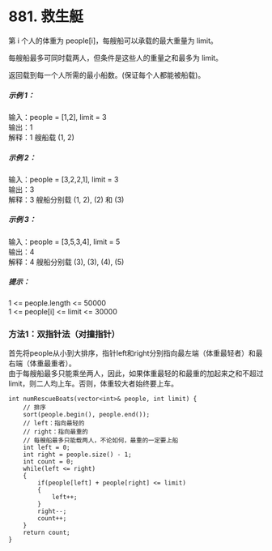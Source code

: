 # 881. 救生艇
第 i 个人的体重为 people[i]，每艘船可以承载的最大重量为 limit。  

每艘船最多可同时载两人，但条件是这些人的重量之和最多为 limit。  

返回载到每一个人所需的最小船数。(保证每个人都能被船载)。  

##### 示例 1：

输入：people = [1,2], limit = 3  
输出：1   
解释：1 艘船载 (1, 2)  
##### 示例 2：

输入：people = [3,2,2,1], limit = 3  
输出：3  
解释：3 艘船分别载 (1, 2), (2) 和 (3)  
##### 示例 3：

输入：people = [3,5,3,4], limit = 5  
输出：4  
解释：4 艘船分别载 (3), (3), (4), (5)  
##### 提示：
  
1 <= people.length <= 50000    
1 <= people[i] <= limit <= 30000    

### 方法1：双指针法（对撞指针）
首先将people从小到大排序，指针left和right分别指向最左端（体重最轻者）和最右端（体重最重者）。  
由于每艘船最多只能乘坐两人，因此，如果体重最轻的和最重的加起来之和不超过limit，则二人均上车。否则，体重较大者始终要上车。
```
int numRescueBoats(vector<int>& people, int limit) {
    // 排序
    sort(people.begin(), people.end());
    // left：指向最轻的
    // right：指向最重的
    // 每艘船最多只能载两人，不论如何，最重的一定要上船
    int left = 0;
    int right = people.size() - 1;
    int count = 0;
    while(left <= right)
    {
        if(people[left] + people[right] <= limit)
        {
            left++;
        }
        right--;
        count++;
    }
    return count;
}
```